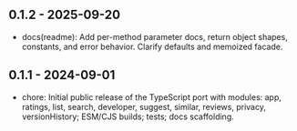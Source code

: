 ## 0.1.2 - 2025-09-20

- docs(readme): Add per-method parameter docs, return object shapes, constants, and error behavior. Clarify defaults and memoized facade.

## 0.1.1 - 2024-09-01

- chore: Initial public release of the TypeScript port with modules: app, ratings, list, search, developer, suggest, similar, reviews, privacy, versionHistory; ESM/CJS builds; tests; docs scaffolding.

